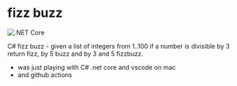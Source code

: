 # fizz buzz

![.NET Core](https://github.com/MatBenfield/fizz_buzz/workflows/.NET%20Core/badge.svg)

C# fizz buzz - given a list of integers from 1..100 if a number is divisible by 3 return fizz, by 5 buzz and by 3 and 5 fizzbuzz.

- was just playing with C# .net core and vscode on mac
- and github actions
